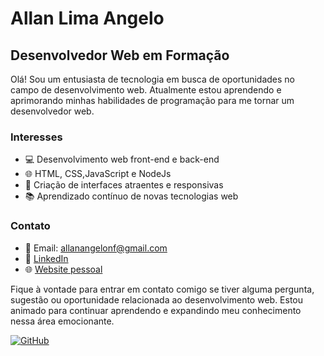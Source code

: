 # Allan Lima Angelo

## Desenvolvedor Web em Formação

Olá! Sou um entusiasta de tecnologia em busca de oportunidades no campo de desenvolvimento web. Atualmente estou aprendendo e aprimorando minhas habilidades de programação para me tornar um desenvolvedor web.

### Interesses

- 💻 Desenvolvimento web front-end e back-end
- 🌐 HTML, CSS,JavaScript e NodeJs
- 🎨 Criação de interfaces atraentes e responsivas
- 📚 Aprendizado contínuo de novas tecnologias web

### Contato

- 📧 Email: allanangelonf@gmail.com
- 🔗 [LinkedIn](https://www.linkedin.com/in/seu-perfil)
- 🌐 [Website pessoal](https://www.seusite.com)

Fique à vontade para entrar em contato comigo se tiver alguma pergunta, sugestão ou oportunidade relacionada ao desenvolvimento web. Estou animado para continuar aprendendo e expandindo meu conhecimento nessa área emocionante.

[![GitHub](https://github.com/AllanLimaAngelo/github-logo.png)](https://github.com/AllanLimaAngelo)
